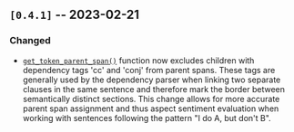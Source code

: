 ## `[0.4.1]` -- 2023-02-21

### Changed

- [`get_token_parent_span()`](../la_nlp/components.py#L64) function now excludes children with dependency tags 'cc' and 'conj' from parent spans. These tags are generally used by the dependency parser when linking two separate clauses in the same sentence and therefore mark the border between semantically distinct sections. This change allows for more accurate parent span assignment and thus aspect sentiment evaluation when working with sentences following the pattern "I do A, but don't B".